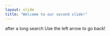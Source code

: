 ```yaml
---
layout: slide
title: "Welcome to our second slide!"
---
```

after a long search
Use the left arrow to go back!
